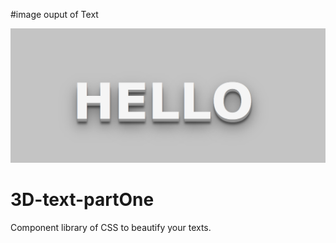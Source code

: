 #image ouput of Text

![](3D.png)

# 3D-text-partOne

Component library of CSS to beautify your texts.
